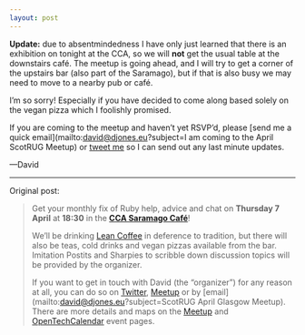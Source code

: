 ```yaml
---
layout: post
---
```


**Update:** due to absentmindedness I have only just learned that there is an
exhibition on tonight at the CCA, so we will **not** get the usual table at the
downstairs café. The meetup is going ahead, and I will try to get a corner of
the upstairs bar (also part of the Saramago), but if that is also busy we may
need to move to a nearby pub or café.

I’m so sorry! Especially if you have decided to come along based solely on the
vegan pizza which I foolishly promised.

If you are coming to the meetup and haven’t yet RSVP’d, please
[send me a quick email](mailto:david@djones.eu?subject=I am coming to the April ScotRUG Meetup)
or [tweet me](https://twitter.com/kotoshenya) so I can send out any last minute updates.

—David

***

Original post:

> Get your monthly fix of Ruby help, advice and chat on **Thursday 7 April** at
> **18:30** in the [**CCA Saramago Café**](http://www.cca-glasgow.com/saramago-caf/saramago-caf-bar)!
>
> We’ll be drinking [Lean Coffee](http://leancoffee.org) in deference to
> tradition, but there will also be teas, cold drinks and vegan pizzas available
> from the bar. Imitation Postits and Sharpies to scribble down discussion topics
> will be provided by the organizer.
>
> If you want to get in touch with David (the “organizer”) for any reason at all,
> you can do so on [Twitter](https://twitter.com/kotoshenya), [Meetup][] or by
> [email](mailto:david@djones.eu?subject=ScotRUG April Glasgow Meetup). There are
> more details and maps on the [Meetup][] and
> [OpenTechCalendar](https://opentechcalendar.co.uk/event/3617-glasgow-ruby-group)
> event pages.

[Meetup]: http://www.meetup.com/scotrug/events/230052835/
